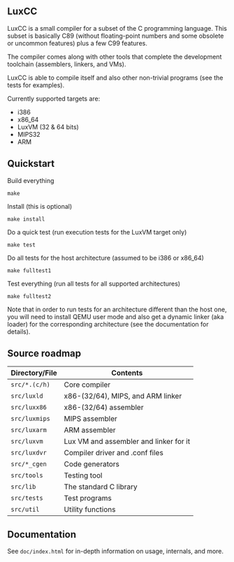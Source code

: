 ## LuxCC

LuxCC is a small compiler for a subset of the C programming language. This subset is basically C89 (without floating-point numbers and some obsolete or uncommon features) plus a few C99 features.

The compiler comes along with other tools that complete the development toolchain (assemblers, linkers, and VMs).

LuxCC is able to compile itself and also other non-trivial programs (see the tests for examples).

Currently supported targets are:

* i386
* x86_64
* LuxVM (32 & 64 bits)
* MIPS32
* ARM

## Quickstart

Build everything

    make

Install (this is optional)

    make install

Do a quick test (run execution tests for the LuxVM target only)

    make test

Do all tests for the host architecture (assumed to be i386 or x86_64)

    make fulltest1

Test everything (run all tests for all supported architectures)

    make fulltest2

Note that in order to run tests for an architecture different than the host one, you will need to install QEMU user mode and also get a dynamic linker (aka loader) for the corresponding architecture (see the documentation for details).

## Source roadmap

| Directory/File | Contents |
| --- | --- |
| `src/*.(c/h)` | Core compiler |
| `src/luxld` | x86-(32/64), MIPS, and ARM linker |
| `src/luxx86` | x86-(32/64) assembler |
| `src/luxmips` | MIPS assembler |
| `src/luxarm` | ARM assembler |
| `src/luxvm` | Lux VM and assembler and linker for it |
| `src/luxdvr` | Compiler driver and .conf files |
| `src/*_cgen` | Code generators |
| `src/tools` | Testing tool |
| `src/lib` | The standard C library |
| `src/tests` | Test programs |
| `src/util` | Utility functions |


## Documentation

See `doc/index.html` for in-depth information on usage, internals, and more.
